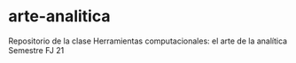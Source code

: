 # arte-analitica
Repositorio de la clase Herramientas computacionales: el arte de la analítica  Semestre FJ 21